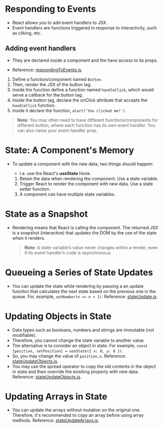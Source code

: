 <h1>Responding to Events</h1>

- React allows you to add event handlers to JSX.
- Event handlers are functions triggered in response to interactivity, such as cliking, etc.

<h2>Adding event handlers</h2>

- They are declared inside a component and the have access to its props.

- Reference: [repsondingToEvents.js](repsondingToEvents.js).

1. Define a function/component named `Button`.
2. Then, render the JSX of the button tag.
3. Inside the function define a function named `handleClick`, which would serve a callback for the button tag.
4. Inside the button tag, declare the onClick attribute that accepts the `handleClick` function.
5. Inside it declare the function, `alert('You clicked me!')`.

> **Note**:
> You may often need to have different functions/components for different button, where each function has its own event handler.
> You can also name your event handler prop.

<h1>State: A Component's Memory</h1>

- To update a component with the new data, two things should happen:

  - I.e. use the React's **useState** Hook.

  1. Retain the data when rendering the component. Use a state variable.
  2. Trigger React to render the component with new data. Use a state setter function.
  3. A component can have multiple state variables.

<h1>State as a Snapshot</h1>

- Rendering means that React is calling the component. The returned JSX is a snapshot (interactive) that updates the DOM by the use of the state when it renders.
  > **Note**:
  > A state variable’s value never changes within a render, even if its event handler’s code is asynchronous.

<h1>Queueing a Series of State Updates</h1>

- You can update the state while rendering by passing a an update function that calculates the next state based on the previous one in the queue. For, example, `setNumber(n => n + 1)`. Reference: [stateUpdate.js](stateUpdate.js).

<h1>Updating Objects in State</h1>

- Data types such as booleans, numbers and strings are immutable (not modifiable).
- Therefore, you cannot change the state variable to another value.
- The alternative is to consider an object in state. For example, `const [position, setPosition] = useState({ x: 0, y: 0 })`.
- So, you may change the value of `position.x`. Reference: [stateUpdateObjects.js](stateUpdateObjects.js).
- You may use the spread operator to copy the old contents in the object in state and then override the exisiting property with new data. Reference: [stateUpdateObjects.js](stateUpdateObjects.js).

<h1>Updating Arrays in State</h1>

- You can update the arrays without mutation on the original one. Therefore, it's recommended to copy an array before using array methods. Reference: [stateUpdateArrays.js](stateUpdateArrays.js).
